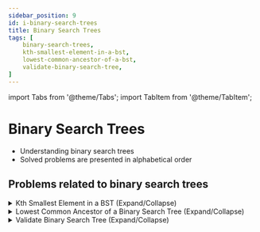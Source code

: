 ```yaml
---
sidebar_position: 9 
id: i-binary-search-trees
title: Binary Search Trees
tags: [
    binary-search-trees, 
    kth-smallest-element-in-a-bst,
    lowest-common-ancestor-of-a-bst,
    validate-binary-search-tree,
]
---
```


import Tabs from '@theme/Tabs';
import TabItem from '@theme/TabItem';

# Binary Search Trees

- Understanding binary search trees 
- Solved problems are presented in alphabetical order

## Problems related to binary search trees 

<details> 
<summary> Kth Smallest Element in a BST (Expand/Collapse) </summary> 

### [↗ See LeetCode Problem #230](https://leetcode.com/problems/kth-smallest-element-in-a-bst/)

<Tabs>
<TabItem value="java" label="Java">

```java showLineNumbers
public class Solution {
    public static void main(String[] args) {
        System.out.println("Hello, world!");
    }
}
```

</TabItem>
</Tabs>

</details>

<details> 
<summary> Lowest Common Ancestor of a Binary Search Tree (Expand/Collapse) </summary> 

### [↗ See LeetCode Problem #235](https://leetcode.com/problems/lowest-common-ancestor-of-a-binary-search-tree/)

<Tabs>
<TabItem value="java" label="Java">

```java showLineNumbers
public class Solution {
    public static void main(String[] args) {
        System.out.println("Hello, world!");
    }
}
```

</TabItem>
</Tabs>

</details>

<details> 
<summary> Validate Binary Search Tree (Expand/Collapse) </summary> 

### [↗ See LeetCode Problem #98](https://leetcode.com/problems/validate-binary-search-tree/)

<Tabs>
<TabItem value="java" label="Java">

```java showLineNumbers
public class Solution {
    public static void main(String[] args) {
        System.out.println("Hello, world!");
    }
}
```

</TabItem>
</Tabs>

</details>